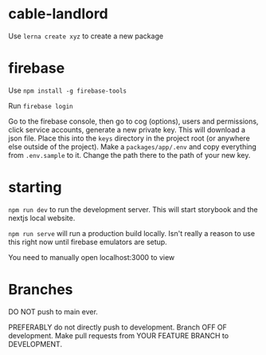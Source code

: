 # cable-landlord

Use `lerna create xyz` to create a new package

# firebase

Use `npm install -g firebase-tools`

Run `firebase login`

Go to the firebase console, then go to cog (options), users and permissions,
click service accounts, generate a new private key. This will download a json
file. Place this into the `keys` directory in the project root (or anywhere else
outside of the project). Make a `packages/app/.env` and copy everything from
`.env.sample` to it. Change the path there to the path of your new key.

# starting
`npm run dev` to run the development server. This will start storybook and the nextjs local website.

`npm run serve` will run a production build locally. Isn't really a reason to use this right now until firebase emulators are setup.

You need to manually open localhost:3000 to view
# Branches

DO NOT push to main ever.

PREFERABLY do not directly push to development. Branch OFF OF development. Make
pull requests from YOUR FEATURE BRANCH to DEVELOPMENT.

